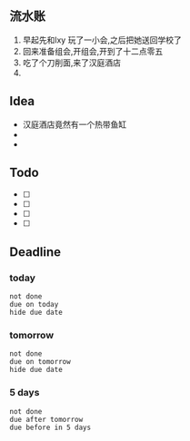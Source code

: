 ## 流水账
1. 早起先和lxy 玩了一小会,之后把她送回学校了
2. 回来准备组会,开组会,开到了十二点零五
3. 吃了个刀削面,来了汉庭酒店
4. 

## Idea
- 汉庭酒店竟然有一个热带鱼缸
- 
- 

## Todo
- [ ] 
- [ ] 
- [ ] 
- [ ] 

## Deadline
### today
```tasks
not done
due on today
hide due date
```
### tomorrow
```tasks
not done
due on tomorrow
hide due date
```
### 5 days
```tasks
not done
due after tomorrow
due before in 5 days
```
